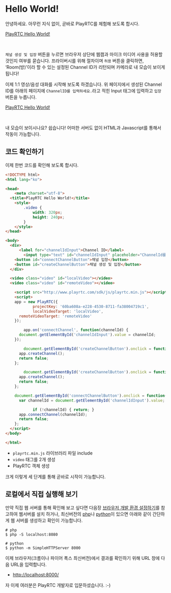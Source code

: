 # Hello World!
안녕하세요. 아무런 지식 없이, 곧바로 PlayRTC를 체험해 보도록 합시다.

<a class="jsbin-embed" href="http://jsbin.com/fegupesodi/3/embed?output">PlayRTC Hello World!</a>
<script src="http://static.jsbin.com/js/embed.js"></script>
<br>

`채널 생성 및 입장` 버튼을 누르면 브라우저 상단에 웹캠과 마이크 미디어 사용을 허용할 것인지 여부를 묻습니다. 프라이버시를 위해 절차이며 `허용` 버튼을 클릭하면, ‘Room(방)’이라 할 수 있는 설정된 Channel ID가 리턴되며 카메라로 내 모습이 보이게 됩니다!

이제 1:1 영상/음성 대화를 시작해 보도록 하겠습니다. 위 페이지에서 생성된 Channel ID를 아래의 페이지에 `ChannelID를 입력하세요.`라고 적힌 Input 태그에 입력하고 `입장` 버튼을 누릅니다.

<a class="jsbin-embed" href="http://jsbin.com/fegupesodi/3/embed?output">PlayRTC Hello World!</a>
<script src="http://static.jsbin.com/js/embed.js"></script>
<br>

내 모습이 보이시나요? 쉽습니다! 어떠한 서버도 없이 HTML과 Javascript를 통해서 작동이 가능합니다.

## 코드 확인하기
이제 한번 코드를 확인해 보도록 합시다.

```html
<!DOCTYPE html>
<html lang="ko">

<head>
	<meta charset="utf-8">
  <title>PlayRTC Hello World!</title>
	<style>
		.video {
			width: 320px;
			height: 240px;
		}
	</style>
</head>

<body>
  <div>
	  <label for="channelIdInput">Channel ID</label>
		<input type="text" id="channelIdInput" placeholder="ChannelId를 입력하세요." value="">
  	<button id="connectChannelButton">채널 입장</button>
  	<button id="createChannelButton">채널 생성 및 입장</button>
  </div>

  <video class="video" id="localVideo"></video>
  <video class="video" id="remoteVideo"></video>

	<script src="http://www.playrtc.com/sdk/js/playrtc.min.js"></script>
	<script>
  	app = new PlayRTC({
			projectKey: '60ba608a-e228-4530-8711-fa38004719c1',
			localVideoTarget: 'localVideo',
  	  remoteVideoTarget: 'remoteVideo'
  	});

		app.on('connectChannel', function(channelId) {
  	  document.getElementById('channelIdInput').value = channelId;
  	});

		document.getElementById('createChannelButton').onclick = function(event) {
  	  app.createChannel();
  	  return false;
  	};

		document.getElementById('createChannelButton').onclick = function(event) {
  	  app.createChannel();
  	  return false;
  	};

  	document.getElementById('connectChannelButton').onclick = function(event) {
  	  var channelId = document.getElementById('channelIdInput').value;

			if (!channelId) { return; }
  	  app.connectChannel(channelId);
  	  return false;
  	};
  </script>
</body>

</html>
```

- `playrtc.min.js` 라이브러리 파일 include
- `video` 태그를 2개 생성
- PlayRTC 객체 생성

크게 이렇게 세 단계를 통해 곧바로 시작이 가능합니다.

## 로컬에서 직접 실행해 보기

만약 직접 웹 서버를 통해 확인해 보고 싶다면 다음장 [브라우저 개발 환경 설정하기](browser/dev-env.md)를 참고하여 웹서버를 설치 하거나, 최신버전의 [php][php]나 [python][python]이 있으면 아래와 같이 간단하게 웹 서버를 생성하고 확인이 가능합니다.

``` Shell
# php
$ php -S localhost:8080

# python
$ python -m SimpleHTTPServer 8000
```
이제 브라우저(크롬이나 파이어 폭스 최신버전)에서 결과를 확인하기 위해 URL 창에 다음 URL을 입력합니다.
 
- <http://localhost:8000/>

자 이제 여러분은 PlayRTC 개발자로 입문하셨습니다. :-)

[php]: http://php.net/
[python]: https://www.python.org/
